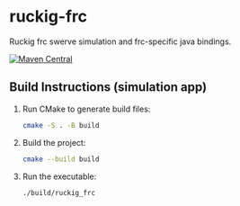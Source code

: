 # ruckig-frc

Ruckig frc swerve simulation and frc-specific java bindings.

[![Maven Central](https://img.shields.io/maven-central/v/org.recordrobotics.ruckig/ruckig-frc.svg?label=Maven%20Central)](https://central.sonatype.com/artifact/org.recordrobotics.ruckig/ruckig-frc)

## Build Instructions (simulation app)

1. Run CMake to generate build files:

   ```sh
   cmake -S . -B build
   ```

2. Build the project:

   ```sh
   cmake --build build
   ```

3. Run the executable:

   ```sh
   ./build/ruckig_frc
   ```
